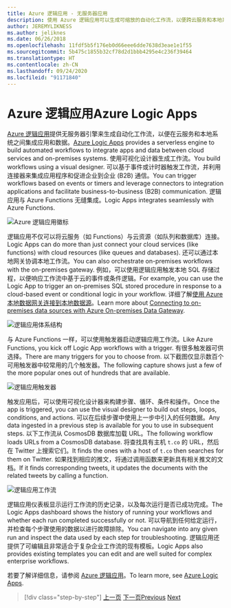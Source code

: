 ```yaml
---
title: Azure 逻辑应用 - 无服务器应用
description: 使用 Azure 逻辑应用可以生成可缩放的自动化工作流，以便跨云服务和本地系统集成应用和数据。
author: JEREMYLIKNESS
ms.author: jeliknes
ms.date: 06/26/2018
ms.openlocfilehash: 11fdf5b5f176eb0d66eee6dde7638d3eae1e1f55
ms.sourcegitcommit: 5b475c1855b32cf78d2d1bbb4295e4c236f39464
ms.translationtype: HT
ms.contentlocale: zh-CN
ms.lasthandoff: 09/24/2020
ms.locfileid: "91171840"
---
```

# <a name="azure-logic-apps"></a><span data-ttu-id="02d6b-103">Azure 逻辑应用</span><span class="sxs-lookup"><span data-stu-id="02d6b-103">Azure Logic Apps</span></span>

<span data-ttu-id="02d6b-104">[Azure 逻辑应用](/azure/logic-apps)提供无服务器引擎来生成自动化工作流，以便在云服务和本地系统之间集成应用和数据。</span><span class="sxs-lookup"><span data-stu-id="02d6b-104">[Azure Logic Apps](/azure/logic-apps) provides a serverless engine to build automated workflows to integrate apps and data between cloud services and on-premises systems.</span></span> <span data-ttu-id="02d6b-105">使用可视化设计器生成工作流。</span><span class="sxs-lookup"><span data-stu-id="02d6b-105">You build workflows using a visual designer.</span></span> <span data-ttu-id="02d6b-106">可以基于事件或计时器触发工作流，并利用连接器来集成应用程序和促进企业到企业 (B2B) 通信。</span><span class="sxs-lookup"><span data-stu-id="02d6b-106">You can trigger workflows based on events or timers and leverage connectors to integration applications and facilitate business-to-business (B2B) communication.</span></span> <span data-ttu-id="02d6b-107">逻辑应用与 Azure Functions 无缝集成。</span><span class="sxs-lookup"><span data-stu-id="02d6b-107">Logic Apps integrates seamlessly with Azure Functions.</span></span>

![Azure 逻辑应用徽标](./media/logic-apps-logo.png)

<span data-ttu-id="02d6b-109">逻辑应用不仅可以将云服务（如 Functions）与云资源（如队列和数据库）连接。</span><span class="sxs-lookup"><span data-stu-id="02d6b-109">Logic Apps can do more than just connect your cloud services (like functions) with cloud resources (like queues and databases).</span></span> <span data-ttu-id="02d6b-110">还可以通过本地网关协调本地工作流。</span><span class="sxs-lookup"><span data-stu-id="02d6b-110">You can also orchestrate on-premises workflows with the on-premises gateway.</span></span> <span data-ttu-id="02d6b-111">例如，可以使用逻辑应用触发本地 SQL 存储过程，以便响应工作流中基于云的事件或条件逻辑。</span><span class="sxs-lookup"><span data-stu-id="02d6b-111">For example, you can use the Logic App to trigger an on-premises SQL stored procedure in response to a cloud-based event or conditional logic in your workflow.</span></span> <span data-ttu-id="02d6b-112">详细了解[使用 Azure 本地数据网关连接到本地数据源](/azure/analysis-services/analysis-services-gateway)。</span><span class="sxs-lookup"><span data-stu-id="02d6b-112">Learn more about [Connecting to on-premises data sources with Azure On-premises Data Gateway](/azure/analysis-services/analysis-services-gateway).</span></span>

![逻辑应用体系结构](./media/logic-apps-architecture.png)

<span data-ttu-id="02d6b-114">与 Azure Functions 一样，可以使用触发器启动逻辑应用工作流。</span><span class="sxs-lookup"><span data-stu-id="02d6b-114">Like Azure Functions, you kick off Logic App workflows with a trigger.</span></span> <span data-ttu-id="02d6b-115">有很多触发器可供选择。</span><span class="sxs-lookup"><span data-stu-id="02d6b-115">There are many triggers for you to choose from.</span></span> <span data-ttu-id="02d6b-116">以下截图仅显示数百个可用触发器中较常用的几个触发器。</span><span class="sxs-lookup"><span data-stu-id="02d6b-116">The following capture shows just a few of the more popular ones out of hundreds that are available.</span></span>

![逻辑应用触发器](./media/logic-app-triggers.png)

<span data-ttu-id="02d6b-118">触发应用后，可以使用可视化设计器来构建步骤、循环、条件和操作。</span><span class="sxs-lookup"><span data-stu-id="02d6b-118">Once the app is triggered, you can use the visual designer to build out steps, loops, conditions, and actions.</span></span> <span data-ttu-id="02d6b-119">可以在后续步骤中使用上一步中引入的任何数据。</span><span class="sxs-lookup"><span data-stu-id="02d6b-119">Any data ingested in a previous step is available for you to use in subsequent steps.</span></span> <span data-ttu-id="02d6b-120">以下工作流从 CosmosDB 数据库加载 URL。</span><span class="sxs-lookup"><span data-stu-id="02d6b-120">The following workflow loads URLs from a CosmosDB database.</span></span> <span data-ttu-id="02d6b-121">将查找具有主机 `t.co` 的 URL，然后在 Twitter 上搜索它们。</span><span class="sxs-lookup"><span data-stu-id="02d6b-121">It finds the ones with a host of `t.co` then searches for them on Twitter.</span></span> <span data-ttu-id="02d6b-122">如果找到相应的推文，将通过调用函数来更新具有相关推文的文档。</span><span class="sxs-lookup"><span data-stu-id="02d6b-122">If it finds corresponding tweets, it updates the documents with the related tweets by calling a function.</span></span>

![逻辑应用工作流](./media/logic-app-workflow.png)

<span data-ttu-id="02d6b-124">逻辑应用仪表板显示运行工作流的历史记录，以及每次运行是否已成功完成。</span><span class="sxs-lookup"><span data-stu-id="02d6b-124">The Logic Apps dashboard shows the history of running your workflows and whether each run completed successfully or not.</span></span> <span data-ttu-id="02d6b-125">可以导航到任何给定运行，并检查每个步骤使用的数据以进行故障排除。</span><span class="sxs-lookup"><span data-stu-id="02d6b-125">You can navigate into any given run and inspect the data used by each step for troubleshooting.</span></span> <span data-ttu-id="02d6b-126">逻辑应用还提供了可编辑且非常适合于复杂企业工作流的现有模板。</span><span class="sxs-lookup"><span data-stu-id="02d6b-126">Logic Apps also provides existing templates you can edit and are well suited for complex enterprise workflows.</span></span>

<span data-ttu-id="02d6b-127">若要了解详细信息，请参阅 [Azure 逻辑应用](/azure/logic-apps)。</span><span class="sxs-lookup"><span data-stu-id="02d6b-127">To learn more, see [Azure Logic Apps](/azure/logic-apps).</span></span>

>[!div class="step-by-step"]
><span data-ttu-id="02d6b-128">[上一页](application-insights.md)
>[下一页](event-grid.md)</span><span class="sxs-lookup"><span data-stu-id="02d6b-128">[Previous](application-insights.md)
[Next](event-grid.md)</span></span>
